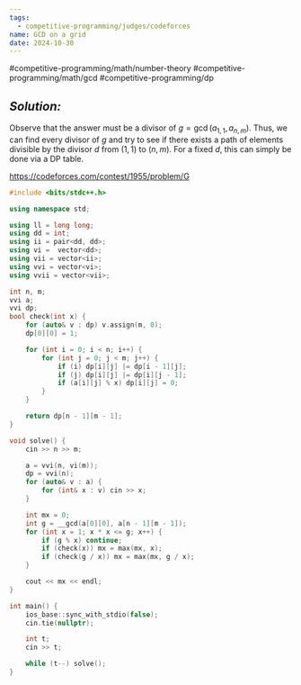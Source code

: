 ```yaml
---
tags:
  - competitive-programming/judges/codeforces
name: GCD on a grid
date: 2024-10-30
---
```

#competitive-programming/math/number-theory #competitive-programming/math/gcd #competitive-programming/dp 
## _Solution:_
Observe that the answer must be a divisor of $g=\gcd(a_{1,1}, a_{n,m})$. Thus, we can find every divisor of $g$ and try to see if there exists a path of elements divisible by the divisor $d$ from $(1,1)$ to $(n,m)$. For a fixed $d$, this can simply be done via a DP table.

https://codeforces.com/contest/1955/problem/G
```cpp
#include <bits/stdc++.h>

using namespace std;

using ll = long long;
using dd = int;
using ii = pair<dd, dd>;
using vi =  vector<dd>;
using vii = vector<ii>;
using vvi = vector<vi>;
using vvii = vector<vii>;

int n, m;
vvi a;
vvi dp;
bool check(int x) {
    for (auto& v : dp) v.assign(m, 0);
    dp[0][0] = 1;

    for (int i = 0; i < n; i++) {
        for (int j = 0; j < m; j++) {
            if (i) dp[i][j] |= dp[i - 1][j];
            if (j) dp[i][j] |= dp[i][j - 1];
            if (a[i][j] % x) dp[i][j] = 0;
        }
    }

    return dp[n - 1][m - 1];
}

void solve() {
    cin >> n >> m;

    a = vvi(n, vi(m));
    dp = vvi(n);
    for (auto& v : a) {
        for (int& x : v) cin >> x;
    }

    int mx = 0;
    int g = __gcd(a[0][0], a[n - 1][m - 1]);
    for (int x = 1; x * x <= g; x++) {
        if (g % x) continue;
        if (check(x)) mx = max(mx, x);
        if (check(g / x)) mx = max(mx, g / x);
    }

    cout << mx << endl;
}

int main() {
    ios_base::sync_with_stdio(false);
    cin.tie(nullptr);

    int t;
    cin >> t;

    while (t--) solve();
}
```